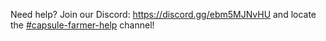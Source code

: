 Need help? Join our Discord: https://discord.gg/ebm5MJNvHU and locate the [#capsule-farmer-help](https://discord.com/channels/493691955184926720/1071113875908464670) channel!